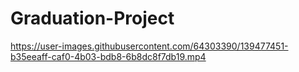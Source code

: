 # Graduation-Project

https://user-images.githubusercontent.com/64303390/139477451-b35eeaff-caf0-4b03-bdb8-6b8dc8f7db19.mp4

